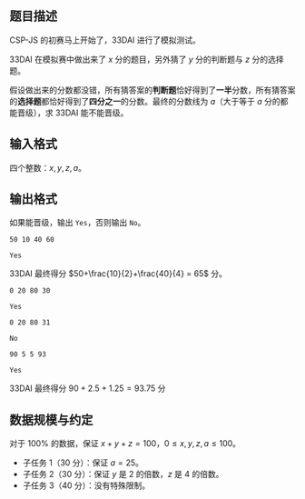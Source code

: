 ## 题目描述

CSP-JS 的初赛马上开始了，33DAI 进行了模拟测试。

33DAI 在模拟赛中做出来了 $x$ 分的题目，另外猜了 $y$ 分的判断题与 $z$ 分的选择题。

假设做出来的分数都没错，所有猜答案的**判断题**恰好得到了**一半**分数，所有猜答案的**选择题**都恰好得到了**四分之一**的分数。最终的分数线为 $a$（大于等于 $a$ 分的都能晋级），求 33DAI 能不能晋级。

## 输入格式

四个整数：$x,y,z,a$。

## 输出格式

如果能晋级，输出 `Yes`，否则输出 `No`。

```input1
50 10 40 60
```

```output1
Yes
```

33DAI 最终得分 $50+\frac{10}{2}+\frac{40}{4} = 65$ 分。

```input2
0 20 80 30
```

```output2
Yes
```

```input3
0 20 80 31
```

```output3
No
```

```input4
90 5 5 93
```

```output4
Yes
```

33DAI 最终得分 $90+2.5+1.25=93.75$ 分




## 数据规模与约定

对于 $100\%$ 的数据，保证 $x+y+z=100$，$0\le x,y,z,a\le 100$。

- 子任务 1（30 分）：保证 $a=25$。
- 子任务 2（30 分）：保证 $y$ 是 $2$ 的倍数，$z$ 是 $4$ 的倍数。
- 子任务 3（40 分）：没有特殊限制。